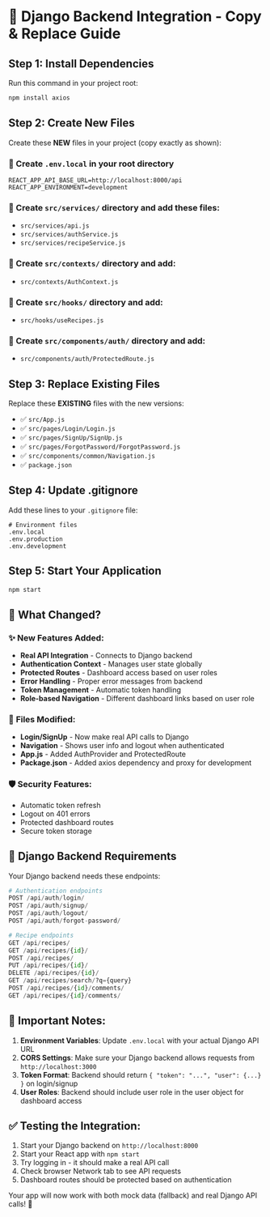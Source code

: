# 🚀 Django Backend Integration - Copy & Replace Guide

## Step 1: Install Dependencies

Run this command in your project root:

```bash
npm install axios
```

## Step 2: Create New Files

Create these **NEW** files in your project (copy exactly as shown):

### 📁 Create `.env.local` in your root directory
```env
REACT_APP_API_BASE_URL=http://localhost:8000/api
REACT_APP_ENVIRONMENT=development
```

### 📁 Create `src/services/` directory and add these files:
- `src/services/api.js` 
- `src/services/authService.js`
- `src/services/recipeService.js`

### 📁 Create `src/contexts/` directory and add:
- `src/contexts/AuthContext.js`

### 📁 Create `src/hooks/` directory and add:
- `src/hooks/useRecipes.js`

### 📁 Create `src/components/auth/` directory and add:
- `src/components/auth/ProtectedRoute.js`

## Step 3: Replace Existing Files

Replace these **EXISTING** files with the new versions:

- ✅ `src/App.js`
- ✅ `src/pages/Login/Login.js`
- ✅ `src/pages/SignUp/SignUp.js`
- ✅ `src/pages/ForgotPassword/ForgotPassword.js`
- ✅ `src/components/common/Navigation.js`
- ✅ `package.json`

## Step 4: Update .gitignore

Add these lines to your `.gitignore` file:

```gitignore
# Environment files
.env.local
.env.production
.env.development
```

## Step 5: Start Your Application

```bash
npm start
```

## 🎯 What Changed?

### ✨ **New Features Added:**
- **Real API Integration** - Connects to Django backend
- **Authentication Context** - Manages user state globally
- **Protected Routes** - Dashboard access based on user roles
- **Error Handling** - Proper error messages from backend
- **Token Management** - Automatic token handling
- **Role-based Navigation** - Different dashboard links based on user role

### 🔧 **Files Modified:**
- **Login/SignUp** - Now make real API calls to Django
- **Navigation** - Shows user info and logout when authenticated
- **App.js** - Added AuthProvider and ProtectedRoute
- **Package.json** - Added axios dependency and proxy for development

### 🛡️ **Security Features:**
- Automatic token refresh
- Logout on 401 errors
- Protected dashboard routes
- Secure token storage

## 🔌 Django Backend Requirements

Your Django backend needs these endpoints:

```python
# Authentication endpoints
POST /api/auth/login/
POST /api/auth/signup/
POST /api/auth/logout/
POST /api/auth/forgot-password/

# Recipe endpoints  
GET /api/recipes/
GET /api/recipes/{id}/
POST /api/recipes/
PUT /api/recipes/{id}/
DELETE /api/recipes/{id}/
GET /api/recipes/search/?q={query}
POST /api/recipes/{id}/comments/
GET /api/recipes/{id}/comments/
```

## 🚨 Important Notes:

1. **Environment Variables**: Update `.env.local` with your actual Django API URL
2. **CORS Settings**: Make sure your Django backend allows requests from `http://localhost:3000`
3. **Token Format**: Backend should return `{ "token": "...", "user": {...} }` on login/signup
4. **User Roles**: Backend should include user role in the user object for dashboard access

## ✅ Testing the Integration:

1. Start your Django backend on `http://localhost:8000`
2. Start your React app with `npm start`
3. Try logging in - it should make a real API call
4. Check browser Network tab to see API requests
5. Dashboard routes should be protected based on authentication

Your app will now work with both mock data (fallback) and real Django API calls! 🎉